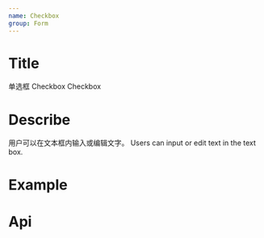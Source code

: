 ```yaml
---
name: Checkbox
group: Form
---
```


# Title

单选框 Checkbox
Checkbox

# Describe

用户可以在文本框内输入或编辑文字。
Users can input or edit text in the text box.

# Example

<code src="./__example__/001-base.tsx"></code>
<code src="./__example__/002-disabled.tsx"></code>

# Api
